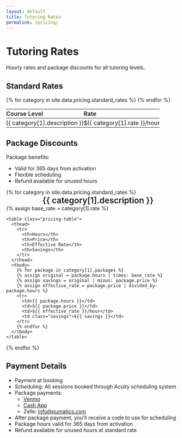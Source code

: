 ```yaml
---
layout: default
title: Tutoring Rates
permalink: /pricing/
---
```


# Tutoring Rates

Hourly rates and package discounts for all tutoring levels.

## Standard Rates

<table class="pricing-table">
  <thead>
    <tr>
      <th>Course Level</th>
      <th>Rate</th>
    </tr>
  </thead>
  <tbody>
    {% for category in site.data.pricing.standard_rates %}
    <tr>
      <td>{{ category[1].description }}</td>
      <td>${{ category[1].rate }}/hour</td>
    </tr>
    {% endfor %}
  </tbody>
</table>

## Package Discounts

Package benefits:
- Valid for 365 days from activation
- Flexible scheduling
- Refund available for unused hours

<div class="package-container">
  {% for category in site.data.pricing.standard_rates %}
  <div class="package-section">
    <h3>{{ category[1].description }}</h3>
    {% assign base_rate = category[1].rate %}
    
    <table class="pricing-table">
      <thead>
        <tr>
          <th>Hours</th>
          <th>Price</th>
          <th>Effective Rate</th>
          <th>Savings</th>
        </tr>
      </thead>
      <tbody>
        {% for package in category[1].packages %}
        {% assign original = package.hours | times: base_rate %}
        {% assign savings = original | minus: package.price %}
        {% assign effective_rate = package.price | divided_by: package.hours %}
        <tr>
          <td>{{ package.hours }}</td>
          <td>${{ package.price }}</td>
          <td>${{ effective_rate }}/hour</td>
          <td class="savings">${{ savings }}</td>
        </tr>
        {% endfor %}
      </tbody>
    </table>
  </div>
  {% endfor %}
</div>

<style>
.package-container {
  display: flex;
  flex-direction: column;
  gap: var(--spacing-xl);
  margin: var(--spacing-xl) 0;
}

.package-section {
  background-color: var(--light-bg);
  border-radius: var(--border-radius);
  box-shadow: var(--shadow);
  padding: var(--spacing-xl);
}

.package-section h3 {
  color: var(--secondary-color);
  margin-top: 0;
  margin-bottom: var(--spacing-xl);
  text-align: center;
  font-size: 1.4rem;
  font-weight: 600;
}

.pricing-table {
  width: 100%;
  border-collapse: collapse;
  margin-bottom: var(--spacing-md);
  font-size: 1rem;
}

.pricing-table th,
.pricing-table td {
  padding: var(--spacing-md);
  text-align: left;
  border-bottom: 1px solid var(--border-color);
  line-height: 1.5;
}

.pricing-table th {
  background-color: var(--light-bg);
  font-weight: 600;
  color: var(--primary-color);
}

.pricing-table tr:hover {
  background-color: rgba(0, 0, 0, 0.02);
}

.savings {
  color: var(--accent-color);
}

@media (max-width: 768px) {
  .pricing-table {
    display: block;
    overflow-x: auto;
    white-space: nowrap;
    font-size: 0.95rem;
  }
  
  .package-section {
    margin-bottom: var(--spacing-lg);
    padding: var(--spacing-lg);
  }

  .package-section h3 {
    font-size: 1.3rem;
    margin-bottom: var(--spacing-lg);
  }

  .pricing-table th,
  .pricing-table td {
    padding: var(--spacing-sm) var(--spacing-md);
  }
}
</style>

## Payment Details

- Payment at booking
- Scheduling: All sessions booked through Acuity scheduling system
- Package payments: 
  - [Venmo](https://venmo.com/geochum)
  - [Cash App](https://cash.app/$geochum)
  - Zelle: info@pumatics.com
- After package payment, you'll receive a code to use for scheduling
- Package hours valid for 365 days from activation
- Refund available for unused hours at standard rate